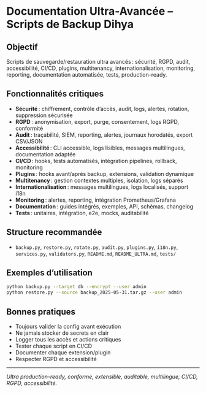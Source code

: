 # Documentation Ultra-Avancée – Scripts de Backup Dihya

## Objectif
Scripts de sauvegarde/restauration ultra avancés : sécurité, RGPD, audit, accessibilité, CI/CD, plugins, multitenancy, internationalisation, monitoring, reporting, documentation automatisée, tests, production-ready.

## Fonctionnalités critiques
- **Sécurité** : chiffrement, contrôle d’accès, audit, logs, alertes, rotation, suppression sécurisée
- **RGPD** : anonymisation, export, purge, consentement, logs RGPD, conformité
- **Audit** : traçabilité, SIEM, reporting, alertes, journaux horodatés, export CSV/JSON
- **Accessibilité** : CLI accessible, logs lisibles, messages multilingues, documentation adaptée
- **CI/CD** : hooks, tests automatisés, intégration pipelines, rollback, monitoring
- **Plugins** : hooks avant/après backup, extensions, validation dynamique
- **Multitenancy** : gestion contextes multiples, isolation, logs séparés
- **Internationalisation** : messages multilingues, logs localisés, support i18n
- **Monitoring** : alertes, reporting, intégration Prometheus/Grafana
- **Documentation** : guides intégrés, exemples, API, schémas, changelog
- **Tests** : unitaires, intégration, e2e, mocks, auditabilité

## Structure recommandée
- `backup.py`, `restore.py`, `rotate.py`, `audit.py`, `plugins.py`, `i18n.py`, `services.py`, `validators.py`, `README.md`, `README_ULTRA.md`, `tests/`

## Exemples d’utilisation
```bash
python backup.py --target db --encrypt --user admin
python restore.py --source backup_2025-05-31.tar.gz --user admin
```

## Bonnes pratiques
- Toujours valider la config avant exécution
- Ne jamais stocker de secrets en clair
- Logger tous les accès et actions critiques
- Tester chaque script en CI/CD
- Documenter chaque extension/plugin
- Respecter RGPD et accessibilité

---
*Ultra production-ready, conforme, extensible, auditable, multilingue, CI/CD, RGPD, accessibilité.*
